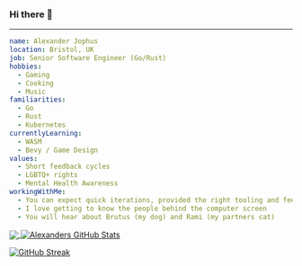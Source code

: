 ### Hi there 👋

---

```yaml
name: Alexander Jophus
location: Bristol, UK
job: Senior Software Engineer (Go/Rust)
hobbies:
  - Gaming
  - Cooking
  - Music
familiarities:
  - Go
  - Rust
  - Kubernetes
currentlyLearning:
  - WASM
  - Bevy / Game Design
values:
  - Short feedback cycles
  - LGBTQ+ rights
  - Mental Health Awareness
workingWithMe:
  - You can expect quick iterations, provided the right tooling and feedback is in place
  - I love getting to know the people behind the computer screen
  - You will hear about Brutus (my dog) and Rami (my partners cat)
```

<a href="https://github.com/alexanderjophus/alexanderjophus">
  <img align="center" src="https://github-readme-stats-git-masterrstaa-rickstaa.vercel.app/api/top-langs?username=alexanderjophus&hide=java,html,tex&langs_count=3&theme=vision-friendly-dark" />
</a>
<a href="https://github.com/alexanderjophus/alexanderjophus">
  <img align="center" src="https://github-readme-stats-git-masterrstaa-rickstaa.vercel.app/api?username=alexanderjophus&show_icons=true&line_height=27&count_private=true&theme=vision-friendly-dark" alt="Alexanders GitHub Stats" />
</a>

[![GitHub Streak](http://github-readme-streak-stats.herokuapp.com?user=alexanderjophus&theme=dark&hide_border=true)](https://git.io/streak-stats)
